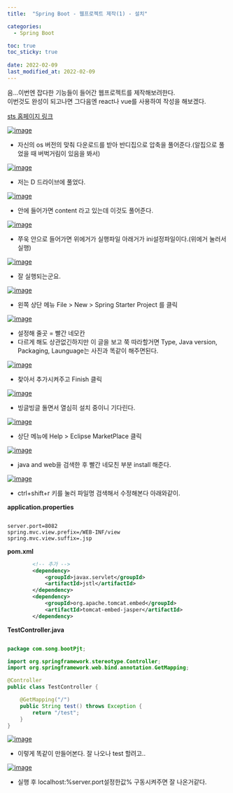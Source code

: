 ```yaml
---
title:  "Spring Boot - 웹프로젝트 제작(1) - 설치"

categories:
  - Spring Boot

toc: true
toc_sticky: true
 
date: 2022-02-09
last_modified_at: 2022-02-09
---
```



음...이번엔 잡다한 기능들이 들어간 웹프로젝트를 제작해보려한다. <br/>
이번것도 완성이 되고나면 그다음엔 react나 vue를 사용하여 작성을 해보겠다.

[sts 홈페이지 링크](https://spring.io/tools)

[![image](https://user-images.githubusercontent.com/56810348/153129929-63485191-0663-4cb4-821c-884537471c73.png)](https://user-images.githubusercontent.com/56810348/153129929-63485191-0663-4cb4-821c-884537471c73.png)

- 자신의 os 버전의 맞춰 다운로드를 받아 반디집으로 압축을 풀어준다.(알집으로 풀었을 때 버벅거림이 있음을 봐서)


[![image](https://user-images.githubusercontent.com/56810348/153130943-bbec18c3-f3f5-4088-96c0-e194b7415c5f.png)](https://user-images.githubusercontent.com/56810348/153130943-bbec18c3-f3f5-4088-96c0-e194b7415c5f.png)

- 저는 D 드라이브에 풀었다.


[![image](https://user-images.githubusercontent.com/56810348/153131043-a235f725-3db5-4efa-a2b2-43d8e259e1e1.png)](https://user-images.githubusercontent.com/56810348/153131043-a235f725-3db5-4efa-a2b2-43d8e259e1e1.png)

- 안에 들어가면 content 라고 있는데 이것도 풀어준다.


[![image](https://user-images.githubusercontent.com/56810348/153131449-25628f61-0779-4fa5-8a95-19825ae2ce8f.png)](https://user-images.githubusercontent.com/56810348/153131449-25628f61-0779-4fa5-8a95-19825ae2ce8f.png)

- 쭈욱 안으로 들어가면 위에거가 실행파일 아래거가 ini설정파일이다.(위에거 눌러서 실행)


[![image](https://user-images.githubusercontent.com/56810348/153131752-41164834-86c1-493f-97c4-087fdbb3dc83.png)](https://user-images.githubusercontent.com/56810348/153131752-41164834-86c1-493f-97c4-087fdbb3dc83.png)

- 잘 실행되는군요.


[![image](https://user-images.githubusercontent.com/56810348/153131882-cfeace1f-2e64-4c8d-8504-10de1c8a7648.png)](https://user-images.githubusercontent.com/56810348/153131882-cfeace1f-2e64-4c8d-8504-10de1c8a7648.png)

- 왼쪽 상단 메뉴 File > New > Spring Starter Project 를 클릭


[![image](https://user-images.githubusercontent.com/56810348/153132508-06079e6a-7d7c-4b79-8578-afa49c424a41.png)](https://user-images.githubusercontent.com/56810348/153132508-06079e6a-7d7c-4b79-8578-afa49c424a41.png)

- 설정해 줄곳 = 빨간 네모칸
- 다르게 해도 상관없긴하지만 이 글을 보고 쭉 따라할거면 Type, Java version, Packaging, Launguage는 사진과 똑같이 해주면된다.


[![image](https://user-images.githubusercontent.com/56810348/153132863-b0ce2425-fab5-4d7a-856d-5bba4d03906c.png)](https://user-images.githubusercontent.com/56810348/153132863-b0ce2425-fab5-4d7a-856d-5bba4d03906c.png)

- 찾아서 추가시켜주고 Finish 클릭


[![image](https://user-images.githubusercontent.com/56810348/153132949-8426c976-c86a-4b07-9aa6-dbd0eeb58edf.png)](https://user-images.githubusercontent.com/56810348/153132949-8426c976-c86a-4b07-9aa6-dbd0eeb58edf.png)

- 빙글빙글 돌면서 열심히 설치 중이니 기다린다.


[![image](https://user-images.githubusercontent.com/56810348/153134934-d19dbda1-b0d9-4362-8244-942ee5162e3e.png)](https://user-images.githubusercontent.com/56810348/153134934-d19dbda1-b0d9-4362-8244-942ee5162e3e.png)

- 상단 메뉴에 Help > Eclipse MarketPlace 클릭


[![image](https://user-images.githubusercontent.com/56810348/153139044-0d8b2cb8-52c5-4fa0-953c-df85d75750db.png)](https://user-images.githubusercontent.com/56810348/153139044-0d8b2cb8-52c5-4fa0-953c-df85d75750db.png)

- java and web을 검색한 후 빨간 네모친 부분 install 해준다.


[![image](https://user-images.githubusercontent.com/56810348/153143848-3c2596ac-5f2a-4c30-ae40-5f5ab7dc430c.png)](https://user-images.githubusercontent.com/56810348/153143848-3c2596ac-5f2a-4c30-ae40-5f5ab7dc430c.png)

- ctrl+shift+r 키를 눌러 파일명 검색해서 수정해본다 아래와같이.

**application.properties**

```properties

server.port=8082
spring.mvc.view.prefix=/WEB-INF/view
spring.mvc.view.suffix=.jsp

```

**pom.xml**

```xml
        <!-- 추가 -->
        <dependency>
			<groupId>javax.servlet</groupId>
			<artifactId>jstl</artifactId>
		</dependency>
		<dependency>
			<groupId>org.apache.tomcat.embed</groupId>
			<artifactId>tomcat-embed-jasper</artifactId>
		</dependency>

```

**TestController.java**
```java

package com.song.bootPjt;

import org.springframework.stereotype.Controller;
import org.springframework.web.bind.annotation.GetMapping;

@Controller
public class TestController {

	@GetMapping("/")
	public String test() throws Exception {
		return "/test";
	}
}

```

[![image](https://user-images.githubusercontent.com/56810348/153154686-17768780-2fa5-4e97-b44f-4c179f6b4efc.png)](https://user-images.githubusercontent.com/56810348/153154686-17768780-2fa5-4e97-b44f-4c179f6b4efc.png)

- 이렇게 똑같이 만들어본다. 잘 나오나 test 할려고..


[![image](https://user-images.githubusercontent.com/56810348/153154910-bb1c0359-8ca6-42e3-a0ea-5b4a2df7b56a.png)](https://user-images.githubusercontent.com/56810348/153154910-bb1c0359-8ca6-42e3-a0ea-5b4a2df7b56a.png)

- 실행 후 localhost:%server.port설정한값% 구동시켜주면 잘 나온거같다.